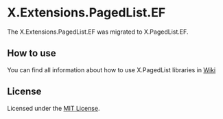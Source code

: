 # X.Extensions.PagedList.EF

The X.Extensions.PagedList.EF was migrated to X.PagedList.EF.

## How to use
You can find all information about how to use X.PagedList libraries in [Wiki](https://github.com/dncuug/X.PagedList/wiki)

## License
Licensed under the [MIT License](https://github.com/dncuug/X.PagedList/blob/master/LICENSE).